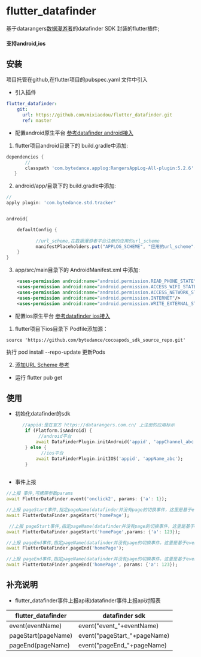 # flutter_datafinder

基于datarangers[数据漫游者](https://datarangers.com.cn/product/datafinder)的datafinder SDK 封装的flutter插件;
#### 支持android,ios


## 安装
项目托管在github,在flutter项目的pubspec.yaml 文件中引入
- 引入插件
```yaml
flutter_datafinder:
    git:
      url: https://github.com/mixiaodou/flutter_datafinder.git
      ref: master
```
- 配置android原生平台
[参考datafinder android接入](https://datarangers.com.cn/help/doc?lid=1097&did=10942)
1. flutter项目android目录下的 build.gradle中添加:
 ```groovy
 dependencies {
        //
        classpath 'com.bytedance.applog:RangersAppLog-All-plugin:5.2.6'
    }
```
2. android/app/目录下的 build.gradle中添加:
```groovy
//
apply plugin: 'com.bytedance.std.tracker'


android{

    defaultConfig {
         
           //url_scheme,在数据漫游者平台注册的应用的url_scheme
           manifestPlaceholders.put("APPLOG_SCHEME", "应用的url_scheme".toLowerCase())
    }
}

```
3. app/src/main目录下的 AndroidManifest.xml 中添加:
```xml
    <uses-permission android:name="android.permission.READ_PHONE_STATE"/>
    <uses-permission android:name="android.permission.ACCESS_WIFI_STATE"/>
    <uses-permission android:name="android.permission.ACCESS_NETWORK_STATE"/>
    <uses-permission android:name="android.permission.INTERNET"/>
    <uses-permission android:name="android.permission.WRITE_EXTERNAL_STORAGE"/>
```

- 配置ios原生平台
[参考datafinder ios接入](https://datarangers.com.cn/help/doc?lid=1097&did=8547)
1. flutter项目下ios目录下 Podfile添加源：
```
source 'https://github.com/bytedance/cocoapods_sdk_source_repo.git'
```
执行 pod install --repo-update 更新Pods

2. [添加URL Scheme 参考](https://datarangers.com.cn/help/doc?lid=1097&did=8547#_4-%E6%B7%BB%E5%8A%A0url-scheme)



- 运行 flutter pub get

## 使用
- 初始化datafinder的sdk
```dart
      //appid:是在官方 https://datarangers.com.cn/ 上注册的应用标示
       if (Platform.isAndroid) {
            //android平台
           await DataFinderPlugin.initAndroid('appid', 'appChannel_abc');
       } else {
             //ios平台
           await DataFinderPlugin.initIOS('appid', 'appName_abc');
       }
       
```
- 事件上报
```dart
//上报 事件,可携带参数params
await FlutterDataFinder.event('onclick2', params: {'a': 1});

//上报 pageStart事件,指定pageName(datafinder并没有page的切换事件，这里是基于event的封装)
await FlutterDataFinder.pageStart('homePage');

 //上报 pageStart事件,指定pageName(datafinder并没有page的切换事件，这里是基于event的封装),可携带参数params
await FlutterDataFinder.pageStart('homePage',params: {'a': 123});

//上报 pageEnd事件,指定pageName(datafinder并没有page的切换事件，这里是基于event的封装)
await FlutterDataFinder.pageEnd('homePage');

//上报 pageEnd事件,指定pageName(datafinder并没有page的切换事件，这里是基于event的封装),可携带参数params
await FlutterDataFinder.pageEnd('homePage', params: {'a': 123});

```

## 补充说明
- flutter_datafinder事件上报api和datafinder事件上报api对照表

| flutter_datafinder | datafinder sdk |
| ------ | ------ |
| event(eventName)   | event("event_"+eventName)  |
| pageStart(pageName)| event("pageStart_"+pageName)|
| pageEnd(pageName)  | event("pageEnd_"+pageName)  |
